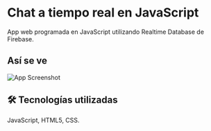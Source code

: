 
# Chat a tiempo real en JavaScript 

App web programada en JavaScript utilizando Realtime Database de Firebase.


## Así se ve

![App Screenshot](https://i.postimg.cc/LXc93Yf9/mensajeria-js.jpg)


## 🛠 Tecnologías utilizadas
JavaScript, HTML5, CSS.

